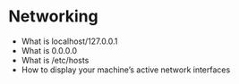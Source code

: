 # Networking

- What is localhost/127.0.0.1
- What is 0.0.0.0
- What is /etc/hosts
- How to display your machine’s active network interfaces
